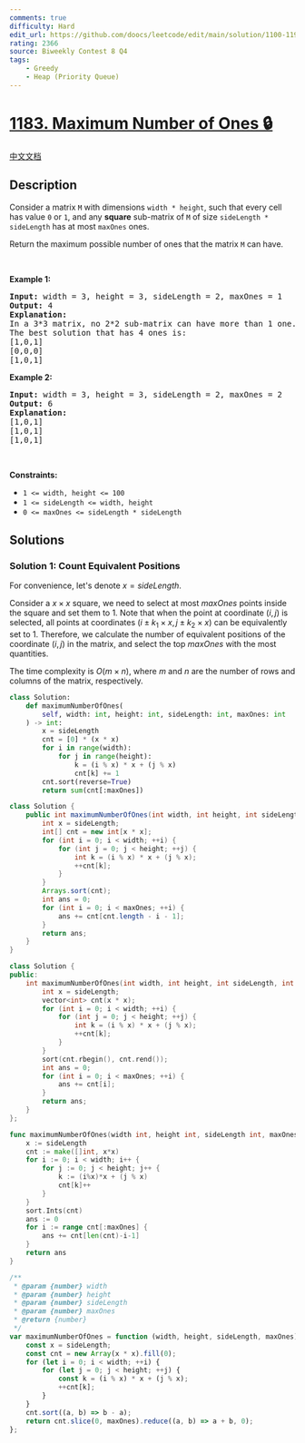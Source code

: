 ```yaml
---
comments: true
difficulty: Hard
edit_url: https://github.com/doocs/leetcode/edit/main/solution/1100-1199/1183.Maximum%20Number%20of%20Ones/README_EN.md
rating: 2366
source: Biweekly Contest 8 Q4
tags:
    - Greedy
    - Heap (Priority Queue)
---
```


# [1183. Maximum Number of Ones 🔒](https://leetcode.com/problems/maximum-number-of-ones)

[中文文档](/solution/1100-1199/1183.Maximum%20Number%20of%20Ones/README.md)

## Description

<p>Consider a matrix <code>M</code> with dimensions <code>width * height</code>, such that every cell has value <code>0</code>&nbsp;or <code>1</code>, and any <strong>square</strong>&nbsp;sub-matrix of <code>M</code> of size <code>sideLength * sideLength</code>&nbsp;has at most <code>maxOnes</code>&nbsp;ones.</p>

<p>Return the maximum possible number of ones that the matrix <code>M</code> can have.</p>

<p>&nbsp;</p>
<p><strong class="example">Example 1:</strong></p>

<pre>
<strong>Input:</strong> width = 3, height = 3, sideLength = 2, maxOnes = 1
<strong>Output:</strong> 4
<strong>Explanation:</strong>
In a 3*3 matrix, no 2*2 sub-matrix can have more than 1 one.
The best solution that has 4 ones is:
[1,0,1]
[0,0,0]
[1,0,1]
</pre>

<p><strong class="example">Example 2:</strong></p>

<pre>
<strong>Input:</strong> width = 3, height = 3, sideLength = 2, maxOnes = 2
<strong>Output:</strong> 6
<strong>Explanation:</strong>
[1,0,1]
[1,0,1]
[1,0,1]
</pre>

<p>&nbsp;</p>
<p><strong>Constraints:</strong></p>

<ul>
	<li><code>1 &lt;= width, height &lt;= 100</code></li>
	<li><code>1 &lt;= sideLength &lt;= width, height</code></li>
	<li><code>0 &lt;= maxOnes &lt;= sideLength * sideLength</code></li>
</ul>

## Solutions

### Solution 1: Count Equivalent Positions

For convenience, let's denote $x = sideLength$.

Consider a $x \times x$ square, we need to select at most $maxOnes$ points inside the square and set them to 1. Note that when the point at coordinate $(i, j)$ is selected, all points at coordinates $(i\pm k_1 \times x, j\pm k_2 \times x)$ can be equivalently set to 1. Therefore, we calculate the number of equivalent positions of the coordinate $(i, j)$ in the matrix, and select the top $maxOnes$ with the most quantities.

The time complexity is $O(m \times n)$, where $m$ and $n$ are the number of rows and columns of the matrix, respectively.

<!-- tabs:start -->

```python
class Solution:
    def maximumNumberOfOnes(
        self, width: int, height: int, sideLength: int, maxOnes: int
    ) -> int:
        x = sideLength
        cnt = [0] * (x * x)
        for i in range(width):
            for j in range(height):
                k = (i % x) * x + (j % x)
                cnt[k] += 1
        cnt.sort(reverse=True)
        return sum(cnt[:maxOnes])
```

```java
class Solution {
    public int maximumNumberOfOnes(int width, int height, int sideLength, int maxOnes) {
        int x = sideLength;
        int[] cnt = new int[x * x];
        for (int i = 0; i < width; ++i) {
            for (int j = 0; j < height; ++j) {
                int k = (i % x) * x + (j % x);
                ++cnt[k];
            }
        }
        Arrays.sort(cnt);
        int ans = 0;
        for (int i = 0; i < maxOnes; ++i) {
            ans += cnt[cnt.length - i - 1];
        }
        return ans;
    }
}
```

```cpp
class Solution {
public:
    int maximumNumberOfOnes(int width, int height, int sideLength, int maxOnes) {
        int x = sideLength;
        vector<int> cnt(x * x);
        for (int i = 0; i < width; ++i) {
            for (int j = 0; j < height; ++j) {
                int k = (i % x) * x + (j % x);
                ++cnt[k];
            }
        }
        sort(cnt.rbegin(), cnt.rend());
        int ans = 0;
        for (int i = 0; i < maxOnes; ++i) {
            ans += cnt[i];
        }
        return ans;
    }
};
```

```go
func maximumNumberOfOnes(width int, height int, sideLength int, maxOnes int) int {
	x := sideLength
	cnt := make([]int, x*x)
	for i := 0; i < width; i++ {
		for j := 0; j < height; j++ {
			k := (i%x)*x + (j % x)
			cnt[k]++
		}
	}
	sort.Ints(cnt)
	ans := 0
	for i := range cnt[:maxOnes] {
		ans += cnt[len(cnt)-i-1]
	}
	return ans
}
```

```js
/**
 * @param {number} width
 * @param {number} height
 * @param {number} sideLength
 * @param {number} maxOnes
 * @return {number}
 */
var maximumNumberOfOnes = function (width, height, sideLength, maxOnes) {
    const x = sideLength;
    const cnt = new Array(x * x).fill(0);
    for (let i = 0; i < width; ++i) {
        for (let j = 0; j < height; ++j) {
            const k = (i % x) * x + (j % x);
            ++cnt[k];
        }
    }
    cnt.sort((a, b) => b - a);
    return cnt.slice(0, maxOnes).reduce((a, b) => a + b, 0);
};
```

<!-- tabs:end -->

<!-- end -->
